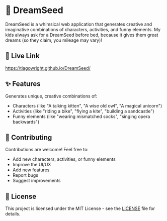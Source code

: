 # 🌟 DreamSeed

DreamSeed is a whimsical web application that generates creative and imaginative combinations of characters, activities, and funny elements. My kids always ask for a DreamSeed before bed, because it gives them great dreams (so they claim, you mileage may vary)!

## 🚀 Live Link

https://tiagowright.github.io/DreamSeed/

## ✨ Features

Generates unique, creative combinations of:
- Characters (like "A talking kitten", "A wise old owl", "A magical unicorn")
- Activities (like "riding a bike", "flying a kite", "building a sandcastle")
- Funny elements (like "wearing mismatched socks", "singing opera backwards")

## 🤝 Contributing

Contributions are welcome! Feel free to:
- Add new characters, activities, or funny elements
- Improve the UI/UX
- Add new features
- Report bugs
- Suggest improvements

## 📝 License

This project is licensed under the MIT License - see the [LICENSE](LICENSE.txt) file for details.
